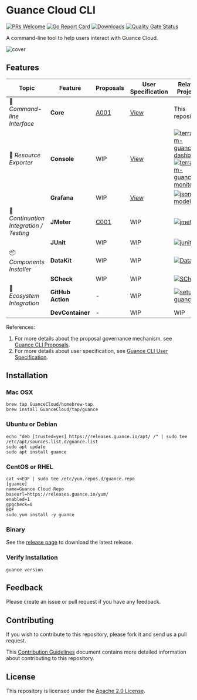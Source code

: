 # Guance Cloud CLI

[![PRs Welcome](https://img.shields.io/badge/PRs-welcome-blue.svg?style=flat&logo=github&color=2370ff&labelColor=454545)](http://makeapullrequest.com)
[![Go Report Card](https://goreportcard.com/badge/github.com/GuanceCloud/guance-cli)](https://goreportcard.com/report/github.com/GuanceCloud/guance-cli)
[![Downloads](https://img.shields.io/github/downloads/GuanceCloud/guance-cli/total.svg)](https://github.com/GuanceCloud/guance-cli/releases)
[![Quality Gate Status](https://sonarcloud.io/api/project_badges/measure?project=GuanceCloud_guance-cli&metric=alert_status)](https://sonarcloud.io/summary/new_code?id=GuanceCloud_guance-cli)

A command-line tool to help users interact with Guance Cloud.

![cover](./artwork/cover.png)

## Features

| Topic                                   | Feature           | Proposals                                                 | User Specification                       | Related Projects                                                                                                                                                                                                                                                                                                                                                                              |
| --------------------------------------- | ----------------- | --------------------------------------------------------- | ---------------------------------------- | --------------------------------------------------------------------------------------------------------------------------------------------------------------------------------------------------------------------------------------------------------------------------------------------------------------------------------------------------------------------------------------------- |
| 🔧 _Command-line Interface_             | **Core**          | [A001](./proposals/A001-guance-cli-overview.md)           | [View](specs/guance.spec.md)             | This repository                                                                                                                                                                                                                                                                                                                                                                               |
| 🚅 _Resource Exporter_                  | **Console**       | WIP                                                       | [View](specs/iac/import/console.spec.md) | [![terraform-guance-dashboard](https://img.shields.io/badge/guance-terraform--guance--dashboard-blue?style=flat-square&logo=github)](https://github.com/GuanceCloud/terraform-guance-dashboard)<br/>[![terraform-guance-monitor](https://img.shields.io/badge/guance-terraform--guance--monitor-blue?style=flat-square&logo=github)](https://github.com/GuanceCloud/terraform-guance-monitor) |
|                                         | **Grafana**       | WIP                                                       | [View](specs/iac/import/grafana.spec.md) | [![json-model](https://img.shields.io/badge/guance-json--model-blue?style=flat-square&logo=github)](https://github.com/GuanceCloud/json-model)                                                                                                                                                                                                                                                |
| 🚀 _Continuation Integration / Testing_ | **JMeter**        | [C001](./proposals/C001-continuous-integration-jmeter.md) | WIP                                      | [![jmeter](https://img.shields.io/badge/apache-jmeter-blue?style=flat-square&logo=github)](https://github.com/apache/jmeter)                                                                                                                                                                                                                                                                  |
|                                         | **JUnit**         | WIP                                                       | WIP                                      | [![junit](https://img.shields.io/badge/junit--team-junit5-blue?style=flat-square&logo=github)](https://github.com/junit-team/junit5)                                                                                                                                                                                                                                                          |
| 📦 _Components Installer_               | **DataKit**       | WIP                                                       | WIP                                      | [![DataKit](https://img.shields.io/badge/guance-DataKit-blue?style=flat-square&logo=github)](https://github.com/GuanceCloud/DataKit)                                                                                                                                                                                                                                                          |
|                                         | **SCheck**        | WIP                                                       | WIP                                      | [![SCheck](https://img.shields.io/badge/guance-SCheck-blue?style=flat-square&logo=github)](https://github.com/GuanceCloud/SCheck)                                                                                                                                                                                                                                                             |
| 🔭 _Ecosystem Integration_              | **GitHub Action** | -                                                         | WIP                                      | [![setup-guance](https://img.shields.io/badge/guance-setup--guance-blue?style=flat-square&logo=github)](https://github.com/GuanceCloud/setup-guance)                                                                                                                                                                                                                                          |
|                                         | **DevContainer**  | -                                                         | WIP                                      | WIP                                                                                                                                                                                                                                                                                                                                                                                           |

References:

1. For more details about the proposal governance mechanism, see [Guance CLI Proposals](./proposals/README.md).
2. For more details about user specification, see [Guance CLI User Specification](./specs/README.md).

## Installation

### Mac OSX

```shell
brew tap GuanceCloud/homebrew-tap
brew install GuanceCloud/tap/guance
```

### Ubuntu or Debian

```shell
echo "deb [trusted=yes] https://releases.guance.io/apt/ /" | sudo tee /etc/apt/sources.list.d/guance.list
sudo apt update
sudo apt install guance
```

### CentOS or RHEL

```shell
cat <<EOF | sudo tee /etc/yum.repos.d/guance.repo
[guance]
name=Guance Cloud Repo
baseurl=https://releases.guance.io/yum/
enabled=1
gpgcheck=0
EOF
sudo yum install -y guance
```

### Binary

See the [release page](https://github.com/GuanceCloud/guance-cli/releases) to download the latest release.

### Verify Installation

```shell
guance version
```

## Feedback

Please create an issue or pull request if you have any feedback.

## Contributing

If you wish to contribute to this repository, please fork it and send us a pull request.

This [Contribution Guidelines](https://guance.io/contribution-guide/) document contains more detailed information about contributing to this repository.

## License

This repository is licensed under the [Apache 2.0 License](./LICENSE).
